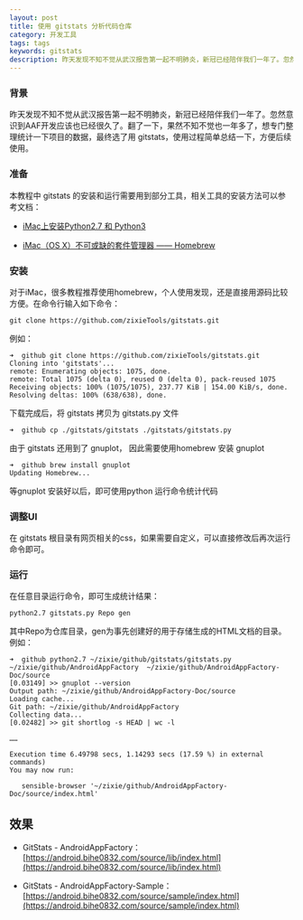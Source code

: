 ```yaml
---
layout: post
title: 使用 gitstats 分析代码仓库
category: 开发工具
tags: tags
keywords: gitstats 
description: 昨天发现不知不觉从武汉报告第一起不明肺炎，新冠已经陪伴我们一年了。忽然意识到AAF开发应该也已经很久了。翻了一下，果然不知不觉也一年多了，想专门整理统计一下项目的数据，最终选了用 gitstats，使用过程简单总结一下，方便后续使用。
---
```


### 背景

昨天发现不知不觉从武汉报告第一起不明肺炎，新冠已经陪伴我们一年了。忽然意识到AAF开发应该也已经很久了。翻了一下，果然不知不觉也一年多了，想专门整理统计一下项目的数据，最终选了用 gitstats，使用过程简单总结一下，方便后续使用。

### 准备

本教程中 gitstats 的安装和运行需要用到部分工具，相关工具的安装方法可以参考文档：

- [iMac上安装Python2.7 和 Python3](https://blog.bihe0832.com/imac-python.html)

- [iMac（OS X）不可或缺的套件管理器 —— Homebrew](https://blog.bihe0832.com/homebrew.html)

### 安装

对于iMac，很多教程推荐使用homebrew，个人使用发现，还是直接用源码比较方便。在命令行输入如下命令：

	git clone https://github.com/zixieTools/gitstats.git	
例如：

	➜  github git clone https://github.com/zixieTools/gitstats.git	Cloning into 'gitstats'...
	remote: Enumerating objects: 1075, done.
	remote: Total 1075 (delta 0), reused 0 (delta 0), pack-reused 1075
	Receiving objects: 100% (1075/1075), 237.77 KiB | 154.00 KiB/s, done.
	Resolving deltas: 100% (638/638), done.

下载完成后，将 gitstats 拷贝为 gitstats.py 文件

	➜  github cp ./gitstats/gitstats ./gitstats/gitstats.py
	
由于 gitstats 还用到了 gnuplot， 因此需要使用homebrew 安装 gnuplot
	
	➜  github brew install gnuplot
	Updating Homebrew...

等gnuplot 安装好以后，即可使用python 运行命令统计代码

### 调整UI

在 gitstats 根目录有网页相关的css，如果需要自定义，可以直接修改后再次运行命令即可。

### 运行

在任意目录运行命令，即可生成统计结果：

	python2.7 gitstats.py Repo gen

其中Repo为仓库目录，gen为事先创建好的用于存储生成的HTML文档的目录。例如：


	➜  github python2.7 ~/zixie/github/gitstats/gitstats.py ~/zixie/github/AndroidAppFactory  ~/zixie/github/AndroidAppFactory-Doc/source
	[0.03149] >> gnuplot --version
	Output path: ~/zixie/github/AndroidAppFactory-Doc/source
	Loading cache...
	Git path: ~/zixie/github/AndroidAppFactory
	Collecting data...
	[0.02482] >> git shortlog -s HEAD | wc -l
	
	…… 
	
	Execution time 6.49798 secs, 1.14293 secs (17.59 %) in external commands)
	You may now run:
	
	   sensible-browser '~/zixie/github/AndroidAppFactory-Doc/source/index.html'
	   
## 效果

- GitStats - AndroidAppFactory：[https://android.bihe0832.com/source/lib/index.html](https://android.bihe0832.com/source/lib/index.html)

- GitStats - AndroidAppFactory-Sample：[https://android.bihe0832.com/source/sample/index.html](https://android.bihe0832.com/source/sample/index.html)
   